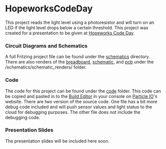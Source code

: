 # HopeworksCodeDay

This project reads the light level using a photoresistor and will turn on an LED if the light level drops below a certain threshold. This project was created for a presentation to be given at [Hopeworks Code Day](https://hopeworks.org/2018/09/17/hopeworks-2018-camden-code-day-is-coming/).

### Circuit Diagrams and Schematics

A full Fritzing project file can be found under the [schematics](https://github.com/jeffcardillo/HopeworksCodeDay/tree/master/schematics) directory. There are also renders of the [breadboard](https://github.com/jeffcardillo/HopeworksCodeDay/blob/master/schematics/schematic_renders/photoresistor_photon_breadboard.png), [schematic](https://github.com/jeffcardillo/HopeworksCodeDay/blob/master/schematics/schematic_renders/photoresistor_photon_schematic.png), and [pcb](https://github.com/jeffcardillo/HopeworksCodeDay/blob/master/schematics/schematic_renders/photoresistor_photon_pcb.png) under the /schematics/schematic_renders/ folder.

### Code

The code for this project can be found under the [code](https://github.com/jeffcardillo/HopeworksCodeDay/tree/master/code) folder. This code can be copied and pasted in to the [Build Editor](https://build.particle.io/) in your console on [Particle IO](https://console.particle.io/)'s website. There are two version of the source code. One file has a bit more debug code included and will push sensor values and light status to the cloud for debugging purposes. The other file does not include the debugging code.

### Presentation Slides

The presentation slides will be included here soon.
